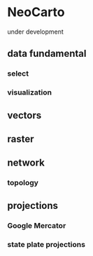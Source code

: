 # NeoCarto
under development


## data fundamental

### select
### visualization

## vectors

## raster

## network

### topology

## projections
### Google Mercator
### state plate projections
